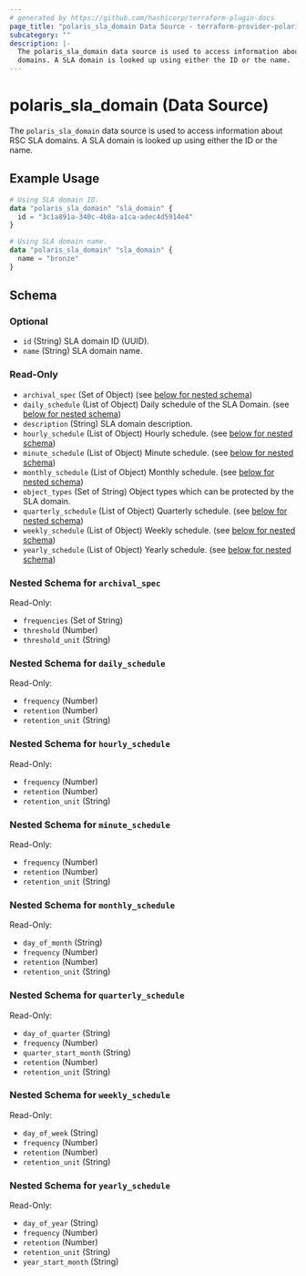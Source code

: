 ```yaml
---
# generated by https://github.com/hashicorp/terraform-plugin-docs
page_title: "polaris_sla_domain Data Source - terraform-provider-polaris"
subcategory: ""
description: |-
  The polaris_sla_domain data source is used to access information about RSC SLA
  domains. A SLA domain is looked up using either the ID or the name.
---
```


# polaris_sla_domain (Data Source)

The `polaris_sla_domain` data source is used to access information about RSC SLA
domains. A SLA domain is looked up using either the ID or the name.

## Example Usage

```terraform
# Using SLA domain ID.
data "polaris_sla_domain" "sla_domain" {
  id = "3c1a891a-340c-4b8a-a1ca-adec4d5914e4"
}

# Using SLA domain name.
data "polaris_sla_domain" "sla_domain" {
  name = "bronze"
}
```

<!-- schema generated by tfplugindocs -->
## Schema

### Optional

- `id` (String) SLA domain ID (UUID).
- `name` (String) SLA domain name.

### Read-Only

- `archival_spec` (Set of Object) (see [below for nested schema](#nestedatt--archival_spec))
- `daily_schedule` (List of Object) Daily schedule of the SLA Domain. (see [below for nested schema](#nestedatt--daily_schedule))
- `description` (String) SLA domain description.
- `hourly_schedule` (List of Object) Hourly schedule. (see [below for nested schema](#nestedatt--hourly_schedule))
- `minute_schedule` (List of Object) Minute schedule. (see [below for nested schema](#nestedatt--minute_schedule))
- `monthly_schedule` (List of Object) Monthly schedule. (see [below for nested schema](#nestedatt--monthly_schedule))
- `object_types` (Set of String) Object types which can be protected by the SLA domain.
- `quarterly_schedule` (List of Object) Quarterly schedule. (see [below for nested schema](#nestedatt--quarterly_schedule))
- `weekly_schedule` (List of Object) Weekly schedule. (see [below for nested schema](#nestedatt--weekly_schedule))
- `yearly_schedule` (List of Object) Yearly schedule. (see [below for nested schema](#nestedatt--yearly_schedule))

<a id="nestedatt--archival_spec"></a>
### Nested Schema for `archival_spec`

Read-Only:

- `frequencies` (Set of String)
- `threshold` (Number)
- `threshold_unit` (String)


<a id="nestedatt--daily_schedule"></a>
### Nested Schema for `daily_schedule`

Read-Only:

- `frequency` (Number)
- `retention` (Number)
- `retention_unit` (String)


<a id="nestedatt--hourly_schedule"></a>
### Nested Schema for `hourly_schedule`

Read-Only:

- `frequency` (Number)
- `retention` (Number)
- `retention_unit` (String)


<a id="nestedatt--minute_schedule"></a>
### Nested Schema for `minute_schedule`

Read-Only:

- `frequency` (Number)
- `retention` (Number)
- `retention_unit` (String)


<a id="nestedatt--monthly_schedule"></a>
### Nested Schema for `monthly_schedule`

Read-Only:

- `day_of_month` (String)
- `frequency` (Number)
- `retention` (Number)
- `retention_unit` (String)


<a id="nestedatt--quarterly_schedule"></a>
### Nested Schema for `quarterly_schedule`

Read-Only:

- `day_of_quarter` (String)
- `frequency` (Number)
- `quarter_start_month` (String)
- `retention` (Number)
- `retention_unit` (String)


<a id="nestedatt--weekly_schedule"></a>
### Nested Schema for `weekly_schedule`

Read-Only:

- `day_of_week` (String)
- `frequency` (Number)
- `retention` (Number)
- `retention_unit` (String)


<a id="nestedatt--yearly_schedule"></a>
### Nested Schema for `yearly_schedule`

Read-Only:

- `day_of_year` (String)
- `frequency` (Number)
- `retention` (Number)
- `retention_unit` (String)
- `year_start_month` (String)
